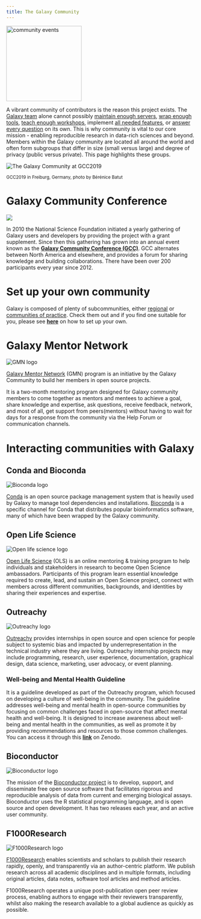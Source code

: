 ```yaml
---
title: The Galaxy Community
---
```


<img class="img-fluid float-right" src="/images/undraw-illustrations/community-events.svg" style="width:200px;" alt="community events" />

A vibrant community of contributors is the reason this project exists. The [Galaxy team](/galaxy-team/) alone cannot possibly [maintain enough servers](/use/), [wrap enough tools](https://toolshed.g2.bx.psu.edu/), [teach enough workshops](/events/), implement [all needed features](https://github.com/galaxyproject), or [answer every question](/support/) on its own. This is why community is vital to our core mission - enabling reproducible research in data-rich sciences and beyond. Members within the Galaxy community are located all around the world and often form subgroups that differ in size (small versus large) and degree of privacy (public versus private). This page highlights these groups.

<div class="img-fluid mx-auto trim-p">

![The Galaxy Community at GCC2019](/images/community/gcc2019-grouppicture.jpg)

<small>GCC2019 in Freiburg, Germany, photo by Bérénice Batut</small>
</div>

# Galaxy Community Conference

<img class="float-right" style="max-width: 16rem;" src="/images/events/gcc2021/gcc2021-logo-wide-trans.png">

In 2010 the National Science Foundation initiated a yearly gathering of Galaxy users and developers by providing the project with a grant supplement. Since then this gathering has grown into an annual event known as the **[Galaxy Community Conference (GCC)](/gcc/)**. GCC alternates between North America and elsewhere, and provides a forum for sharing knowledge and building collaborations. There have been over 200 participants every year since 2012.

# Set up your own community

Galaxy is composed of plenty of subcommunities, either [regional](/community/regional/) or [communities of practice](/community/practice/). Check them out and if you find one suitable for you, please see [**here**](/get-started/new-leads/) on how to set up your own.


# Galaxy Mentor Network

<img class="float-right" style="max-width: 15rem;" src="/images/logos/coloured_gmn_text_horizontal.png" alt="GMN logo" />

[Galaxy Mentor Network](https://galaxy-mentor-network.netlify.app/) (GMN) program is an initiative by the Galaxy Community to build her members in open source projects.

It is a two-month mentoring program designed for Galaxy community members to come together as mentors and mentees to achieve a goal, share knowledge and expertise, ask questions, receive feedback, network, and most of all, get support from peers(mentors) without having to wait for days for a response from the community via the Help Forum or communication channels. 

# Interacting communities with Galaxy

## Conda and Bioconda

<img class="float-right" style="max-width: 15rem;" src="/images/logos/bioconda_64.png" alt="Bioconda logo" />

[Conda](https://conda.io/docs/index.html) is an open source package management system that is heavily used by Galaxy to manage tool dependencies and installations. [Bioconda](https://bioconda.github.io/) is a specific channel for Conda that distributes popular bioinformatics software, many of which have been wrapped by the Galaxy community.

## Open Life Science 

<img class="float-right" style="max-width: 15rem;" src="/images/logos/open-life-science-logo.png" alt="Open life science logo" />

[Open Life Science](https://openlifesci.org/) (OLS) is an online mentoring & training program to help individuals and stakeholders in research to become Open Science ambassadors. Participants of this program learn essential knowledge required to create, lead, and sustain an Open Science project, connect with members across different communities, backgrounds, and identities by sharing their experiences and expertise.

## Outreachy

<img class="float-right" style="max-width: 15rem;" src="/images/logos/outreachy-logo.svg" alt="Outreachy logo" />

[Outreachy](https://www.outreachy.org/) provides internships in open source and open science for people subject to systemic bias and impacted by underrepresentation in the technical industry where they are living. Outreachy internship projects may include programming, research, user experience, documentation, graphical design, data science, marketing, user advocacy, or event planning.

### Well-being and Mental Health Guideline

It is a guideline developed as part of the Outreachy program, which focused on developing a culture of well-being in the community. The guideline addresses well-being and mental health in open-source communities by focusing on common challenges faced in open-source that affect mental health and well-being. It is designed to increase awareness about well-being and mental health in the communities, as well as promote it by providing recommendations and resources to those common challenges. You can access it through this [**link**](https://doi.org/10.5281/zenodo.7194426) on Zenodo.

## Bioconductor

<img class="float-right" style="max-width: 15rem;" src="/images/logos/BioconductorLogo.gif" alt="Bioconductor logo" />

The mission of the [Bioconductor project](https://www.bioconductor.org/) is to develop, support, and disseminate free open source software that facilitates rigorous and reproducible analysis of data from current and emerging biological assays. Bioconductor uses the R statistical programming language, and is open source and open development. It has two releases each year, and an active user community.

## F1000Research
<img class="float-right" style="max-width: 15rem;" src="/images/logos/f1000-logo-simple.jpg" alt="F1000Research logo" />

[F1000Research](https://f1000research.com/?utm_source=shared_link&utm_medium=post&utm_campaign=JRC27054) enables scientists and scholars to publish their research rapidly, openly, and transparently via an author-centric platform. We publish research across all academic disciplines and in multiple formats, including original articles, data notes, software tool articles and method articles. 

F1000Research operates a unique post-publication open peer review process, enabling authors to engage with their reviewers transparently, whilst also making the research available to a global audience as quickly as possible.
